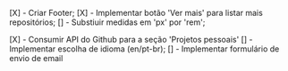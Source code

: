 [X] - Criar Footer;
[X] - Implementar botão 'Ver mais' para listar mais repositórios;
[] - Substiuir medidas em 'px' por 'rem';

[X] - Consumir API do Github para a seção 'Projetos pessoais'
[] - Implementar escolha de idioma (en/pt-br);
[] - Implementar formulário de envio de email